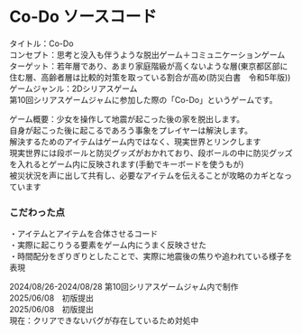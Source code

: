 # Co-Do ソースコード
タイトル：Co-Do<br>
コンセプト：思考と没入も伴うような脱出ゲーム＋コミュニケーションゲーム<br>
ターゲット：若年層であり、あまり家庭階級が高くないような層(東京都区部に住む層、高齢者層は比較的対策を取っている割合が高め(防災白書　令和5年版))<br>
ゲームジャンル：2Dシリアスゲーム<br>
第10回シリアスゲームジャムに参加した際の「Co-Do」というゲームです。<br>

ゲーム概要：少女を操作して地震が起こった後の家を脱出します。<br>
自身が起こった後に起こるであろう事象をプレイヤーは解決します。<br>
解決するためのアイテムはゲーム内ではなく、現実世界とリンクします<br>
現実世界には段ボールと防災グッズがおかれており、段ボールの中に防災グッズを入れるとゲーム内に反映されます(手動でキーボードを使うもが)<br>
被災状況を声に出して共有し、必要なアイテムを伝えることが攻略のカギとなっています<br>

### こだわった点
・アイテムとアイテムを合体させるコード<br>
・実際に起こりうる要素をゲーム内にうまく反映させた<br>
・時間配分をぎりぎりとしたことで、実際に地震後の焦りや追われている様子を表現<br>

2024/08/26-2024/08/28 第10回シリアスゲームジャム内で制作<br>
2025/06/08　初版提出<br>
2025/06/08　初版提出<br>
現在：クリアできないバグが存在しているため対処中
